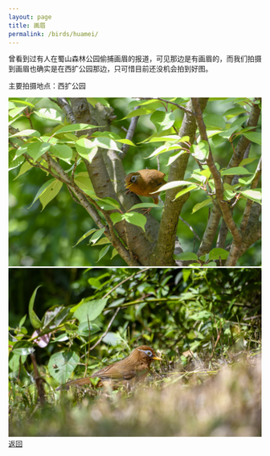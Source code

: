 ```yaml
---
layout: page
title: 画眉
permalink: /birds/huamei/
---
```

曾看到过有人在蜀山森林公园偷捕画眉的报道，可见那边是有画眉的，而我们拍摄到画眉也确实是在西扩公园那边，只可惜目前还没机会拍到好图。

主要拍摄地点：西扩公园

![](../picture/画眉/DSC_3357-NEF_DxO_DeepPRIME.jpg)
![](../picture/画眉/DSC_3360-NEF_DxO_DeepPRIME.jpg)
[返回](../../)
